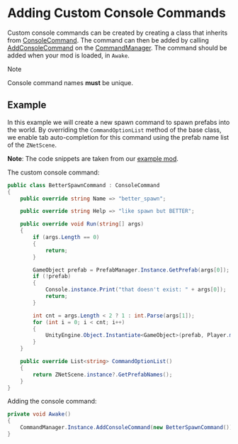 # Adding Custom Console Commands
Custom console commands can be created by creating a class that inherits from [ConsoleCommand](xref:Jotunn.Entities.ConsoleCommand). The command can then be added by calling [AddConsoleCommand](xref:Jotunn.Managers.CommandManager.AddConsoleCommand(Jotunn.Entities.ConsoleCommand)) on the [CommandManager](xref:Jotunn.Managers.CommandManager). The command should be added when your mod is loaded, in `Awake`.

> [!NOTE]
> Console command names **must** be unique.

## Example

In this example we will create a new spawn command to spawn prefabs into the world. By overriding the `CommandOptionList` method of the base class, we enable tab auto-completion for this command using the prefab name list of the `ZNetScene`.

**Note**: The code snippets are taken from our [example mod](https://github.com/Valheim-Modding/JotunnModExample).

The custom console command:
```cs
public class BetterSpawnCommand : ConsoleCommand
{
    public override string Name => "better_spawn";

    public override string Help => "like spawn but BETTER";

    public override void Run(string[] args)
    {
        if (args.Length == 0)
        {
            return;
        }

        GameObject prefab = PrefabManager.Instance.GetPrefab(args[0]);
        if (!prefab)
        {
            Console.instance.Print("that doesn't exist: " + args[0]);
            return;
        }

        int cnt = args.Length < 2 ? 1 : int.Parse(args[1]);
        for (int i = 0; i < cnt; i++)
        {
            UnityEngine.Object.Instantiate<GameObject>(prefab, Player.m_localPlayer.transform.position + Player.m_localPlayer.transform.forward * 2f + Vector3.up, Quaternion.identity);
        }
    }

    public override List<string> CommandOptionList()
    {
        return ZNetScene.instance?.GetPrefabNames();
    }
}
```

Adding the console command:

```cs
private void Awake()
{
    CommandManager.Instance.AddConsoleCommand(new BetterSpawnCommand());
}
```